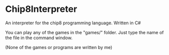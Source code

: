 # Chip8Interpreter
An interpreter for the chip8 programming language. Written in C#

You can play any of the games in the "games/" folder. Just type the name of the file in the command window.

(None of the games or programs are written by me)
